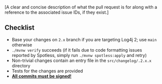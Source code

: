 [A clear and concise description of what the pull request is for along with a reference to the associated issue IDs, if they exist.]

## Checklist

* Base your changes on `2.x` branch if you are targeting Log4j 2; use `main` otherwise
* `./mvnw verify` succeeds (if it fails due to code formatting issues reported by Spotless, simply run `./mvnw spotless:apply` and retry)
* Non-trivial changes contain an entry file in the `src/changelog/.2.x.x` directory
* Tests for the changes are provided
* [**All commits must be signed!**](https://docs.github.com/en/authentication/managing-commit-signature-verification/signing-commits)
